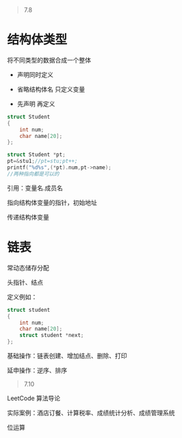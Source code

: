 > 7.8

# 结构体类型

将不同类型的数据合成一个整体

+ 声明同时定义

+ 省略结构体名 只定义变量

+ 先声明 再定义

```c
struct Student
{
    int num;
    char name[20];
};

struct Student *pt;
pt=&stu1;//pt=stu;pt++;
printf("%d%s",(*pt).num,pt->name);
//两种指向都是可以的
```

引用：变量名.成员名

指向结构体变量的指针，初始地址

传递结构体变量

# 链表

常动态储存分配

头指针、结点

定义例如：

```c
struct student
{
    int num;
    char name[20];
    struct student *next;
};
```

基础操作：链表创建、增加结点、删除、打印

延申操作：逆序、排序

> 7.10

LeetCode 算法导论

实际案例：酒店订餐、计算税率、成绩统计分析、成绩管理系统

位运算